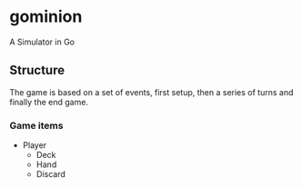 # gominion
A Simulator in Go

## Structure
The game is based on a set of events, first setup, then a series of turns and finally the end game.

### Game items
- Player
    - Deck
    - Hand
    - Discard


